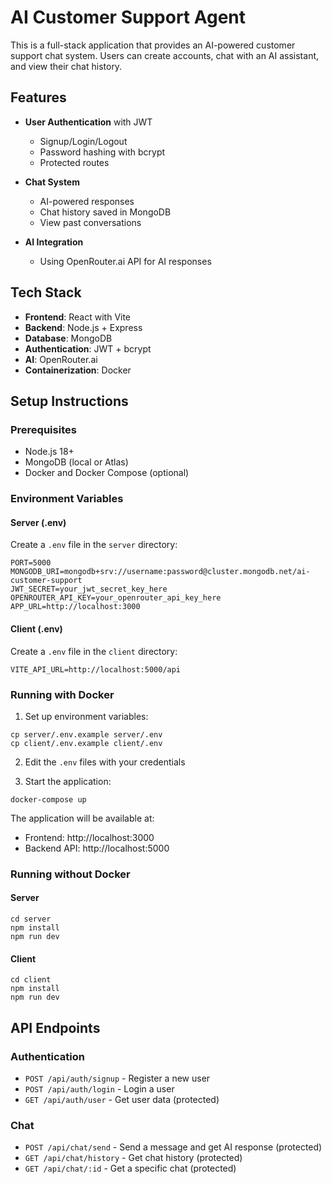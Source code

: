 # AI Customer Support Agent

This is a full-stack application that provides an AI-powered customer support chat system. Users can create accounts, chat with an AI assistant, and view their chat history.

## Features

- **User Authentication** with JWT
  - Signup/Login/Logout
  - Password hashing with bcrypt
  - Protected routes

- **Chat System**
  - AI-powered responses
  - Chat history saved in MongoDB
  - View past conversations

- **AI Integration**
  - Using OpenRouter.ai API for AI responses

## Tech Stack

- **Frontend**: React with Vite
- **Backend**: Node.js + Express
- **Database**: MongoDB
- **Authentication**: JWT + bcrypt
- **AI**: OpenRouter.ai
- **Containerization**: Docker

## Setup Instructions

### Prerequisites
- Node.js 18+
- MongoDB (local or Atlas)
- Docker and Docker Compose (optional)

### Environment Variables

#### Server (.env)
Create a `.env` file in the `server` directory:
```
PORT=5000
MONGODB_URI=mongodb+srv://username:password@cluster.mongodb.net/ai-customer-support
JWT_SECRET=your_jwt_secret_key_here
OPENROUTER_API_KEY=your_openrouter_api_key_here
APP_URL=http://localhost:3000
```

#### Client (.env)
Create a `.env` file in the `client` directory:
```
VITE_API_URL=http://localhost:5000/api
```

### Running with Docker

1. Set up environment variables:
```
cp server/.env.example server/.env
cp client/.env.example client/.env
```

2. Edit the `.env` files with your credentials

3. Start the application:
```
docker-compose up
```

The application will be available at:
- Frontend: http://localhost:3000
- Backend API: http://localhost:5000

### Running without Docker

#### Server
```
cd server
npm install
npm run dev
```

#### Client
```
cd client
npm install
npm run dev
```

## API Endpoints

### Authentication
- `POST /api/auth/signup` - Register a new user
- `POST /api/auth/login` - Login a user
- `GET /api/auth/user` - Get user data (protected)

### Chat
- `POST /api/chat/send` - Send a message and get AI response (protected)
- `GET /api/chat/history` - Get chat history (protected)
- `GET /api/chat/:id` - Get a specific chat (protected)
